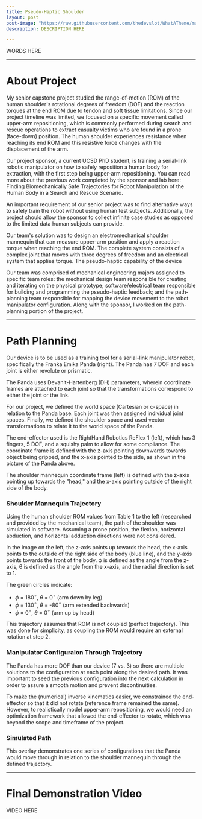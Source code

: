 ```yaml
---
title: Pseudo-Haptic Shoulder
layout: post
post-image: "https://raw.githubusercontent.com/thedevslot/WhatATheme/master/assets/images/SamplePost.png?token=AHMQUEPC4IFADOF5VG4QVN26Z64GG"
description: DESCRIPTION HERE

---
```


WORDS HERE

---

# About Project
My senior capstone project studied the range-of-motion (ROM) of the human shoulder's rotational degrees of freedom (DOF) and the reaction torques at the end ROM due to tendon and soft tissue limitations. Since our project timeline was limited, we focused on a specific movement called upper-arm repositioning, which is commonly performed during search and rescue operations to extract casualty victims who are found in a prone (face-down) position. The human shoulder experiences resistance when reaching its end ROM and this resistive force changes with the displacement of the arm.

Our project sponsor, a current UCSD PhD student, is training a serial-link robotic manipulator on how to safely reposition a human body for extraction, with the first step being upper-arm repositioning. You can read more about the previous work completed by the sponsor and lab here: Finding Biomechanically Safe Trajectories for Robot Manipulation of the Human Body in a Search and Rescue Scenario.

An important requirement of our senior project was to find alternative ways to safely train the robot without using human test subjects. Additionally, the project should allow the sponsor to collect infinite case studies as opposed to the limited data human subjects can provide.

Our team's solution was to design an electromechanical shoulder mannequin that can measure upper-arm position and apply a reaction torque when reaching the end ROM. The complete system consists of a complex joint that moves with three degrees of freedom and an electrical system that applies torque. The pseudo-haptic capability of the device 

Our team was comprised of mechanical engineering majors assigned to specific team roles: the mechanical design team responsible for creating and iterating on the physical prototype; software/electrical team responsible for building and programming the pseudo-haptic feedback; and the path-planning team responsible for mapping the device movement to the robot manipulator configuration. Along with the sponsor, I worked on the path-planning portion of the project.

---

# Path Planning
Our device is to be used as a training tool for a serial-link manipulator robot, specifically the Franka Emika Panda (right). The Panda has 7 DOF and each joint is either revolute or prismatic. 

The Panda uses Devanit-Hartenberg (DH) parameters, wherein coordinate frames are attached to each joint so that the transformations correspond to either the joint or the link.

For our project, we defined the world space (Cartesian or c-space) in relation to the Panda base. Each joint was then assigned individual joint spaces. Finally, we defined the shoulder space and used vector transformations to relate it to the world space of the Panda.

The end-effector used is the RightHand Robotics ReFlex 1 (left), which has 3 fingers, 5 DOF, and a squishy palm to allow for some compliance. The coordinate frame is defined with the z-axis pointing downwards towards object being gripped, and the x-axis pointed to the side, as shown in the picture of the Panda above.

The shoulder mannequin coordinate frame (left) is defined with the z-axis pointing up towards the "head," and the x-axis pointing outside of the right side of the body.

### Shoulder Mannequin Trajectory
Using the human shoulder ROM values from Table 1 to the left (researched and provided by the mechanical team), the path of the shoulder was simulated in software. Assuming a prone position, the flexion, horizontal abduction, and horizontal adduction directions were not considered. 

In the image on the left, the z-axis points up towards the head, the x-axis points to the outside of the right side of the body (blue line), and the y-axis points towards the front of the body. ϕ is defined as the angle from the z-axis, θ is defined as the angle from the x-axis, and the radial direction is set to 1.

The green circles indicate: 

- $\phi$  = 180$^{\circ}$, $\theta$  = 0$^{\circ}$ (arm down by leg)
- $\phi$  = 130$^{\circ}$, $\theta$  = -80$^{\circ}$ (arm extended backwards)
- $\phi$  = 0$^{\circ}$, $\theta$  = 0$^{\circ}$ (arm up by head)

This trajectory assumes that ROM is not coupled (perfect trajectory). This was done for simplicity, as coupling the ROM would require an external rotation at step 2.

### Manipulator Configuraion Through Trajectory
The Panda has more DOF than our device (7 vs. 3) so there are multiple solutions to the configuration at each point along the desired path. It was important to seed the previous configuration into the next calculation in order to assure a smooth motion and prevent discontinuities.

To make the (numerical) inverse kinematics easier, we constrained the end-effector so that it did not rotate (reference frame remained the same). However, to realistically model upper-arm repositioning, we would need an optimization framework that allowed the end-effector to rotate, which was beyond the scope and timeframe of the project.

### Simulated Path
This overlay demonstrates one series of configurations that the Panda would move through in relation to the shoulder mannequin through the defined trajectory. 

---

# Final Demonstration Video
VIDEO HERE